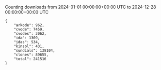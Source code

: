 
Counting downloads from 2024-01-01 00:00:00+00:00 UTC to 2024-12-28 00:00:00+00:00 UTC

```
{
    "arkode": 962,
    "cvode": 7459,
    "cvodes": 3062,
    "ida": 1309,
    "idas": 534,
    "kinsol": 431,
    "sundials": 138104,
    "clones": 89655,
    "total": 241516
}
```
